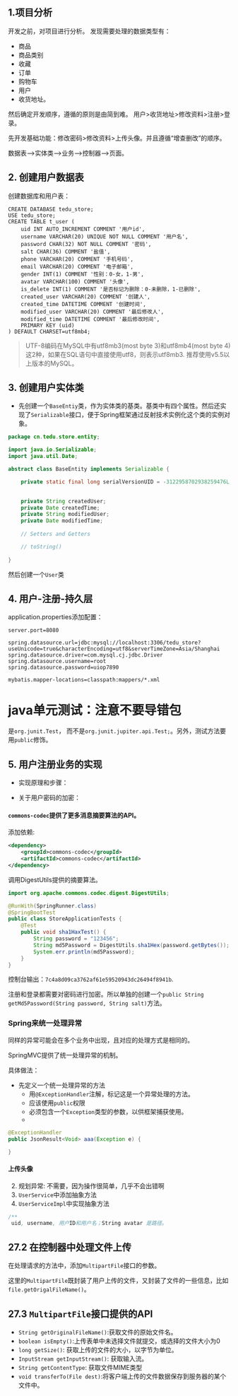 ## 1.项目分析
开发之前，对项目进行分析。
发现需要处理的数据类型有：
- 商品
- 商品类别
- 收藏
- 订单
- 购物车
- 用户
- 收货地址。

然后确定开发顺序，遵循的原则是由简到难。
用户>收货地址>修改资料>注册>登录。


先开发基础功能：修改密码>修改资料>上传头像。并且遵循“增查删改”的顺序。

数据表-->实体类-->业务-->控制器-->页面。


## 2. 创建用户数据表
创建数据库和用户表：
```mysql
CREATE DATABASE tedu_store;
USE tedu_store;
CREATE TABLE t_user (
    uid INT AUTO_INCREMENT COMMENT '用户id',
    username VARCHAR(20) UNIQUE NOT NULL COMMENT '用户名',
    password CHAR(32) NOT NULL COMMENT '密码',
    salt CHAR(36) COMMENT '盐值',
    phone VARCHAR(20) COMMENT '手机号码',
    email VARCHAR(20) COMMENT '电子邮箱',
    gender INT(1) COMMENT '性别：0-女，1-男',
    avatar VARCHAR(100) COMMENT '头像',
    is_delete INT(1) COMMENT '是否标记为删除：0-未删除，1-已删除',
    created_user VARCHAR(20) COMMENT '创建人',
    created_time DATETIME COMMENT '创建时间',
    modified_user VARCHAR(20) COMMENT '最后修改人',
    modified_time DATETIME COMMENT '最后修改时间',
    PRIMARY KEY (uid)
) DEFAULT CHARSET=utf8mb4;
```

>UTF-8编码在MySQL中有utf8mb3(most byte 3)和utf8mb4(most byte 4)这2种，如果在SQL语句中直接使用utf8，则表示utf8mb3.
推荐使用v5.5以上版本的MySQL。  



## 3. 创建用户实体类
+ 先创建一个`BaseEntiy`类，作为实体类的基类。基类中有四个属性。然后还实现了`Serializable`接口，便于Spring框架通过反射技术实例化这个类的实例对象。
```java
package cn.tedu.store.entity;

import java.io.Serializable;
import java.util.Date;

abstract class BaseEntity implements Serializable {

    private static final long serialVersionUID = -3122958702938259476L;

    
    private String createdUser;
    private Date createdTime;
    private String modifiedUser;
    private Date modifiedTime;
    
    // Setters and Getters

    // toString()
    
}
```
然后创建一个`User`类

## 4. 用户-注册-持久层
application.properties添加配置：
```
server.port=8080

spring.datasource.url=jdbc:mysql://localhost:3306/tedu_store?useUnicode=true&characterEncoding=utf8&serverTimeZone=Asia/Shanghai
spring.datasource.driver=com.mysql.cj.jdbc.Driver
spring.datasource.username=root
spring.datasource.password=uiop7890

mybatis.mapper-locations=classpath:mappers/*.xml
```

# java单元测试：注意不要导错包
是`org.junit.Test`， 而不是`org.junit.jupiter.api.Test;`。另外，测试方法要用`public`修饰。

## 5. 用户注册业务的实现
- 实现原理和步骤：





- 关于用户密码的加密：

#### `commons-codec`提供了更多消息摘要算法的API。
添加依赖:

```xml
<dependency>
    <groupId>commons-codec</groupId>
    <artifactId>commons-codec</artifactId>
</dependency>
```
调用DigestUtils提供的摘要算法。
```java
import org.apache.commons.codec.digest.DigestUtils;

@RunWith(SpringRunner.class)
@SpringBootTest
public class StoreApplicationTests {
    @Test
    public void sha1HaxTest() {
        String password = "123456";
        String md5Password = DigestUtils.sha1Hex(password.getBytes());
        System.err.println(md5Password);
    }
}
```
控制台输出：`7c4a8d09ca3762af61e59520943dc26494f8941b`.

注册和登录都需要对密码进行加密。所以单独的创建一个`public String getMd5Password(String password, String salt)`方法。


### Spring来统一处理异常
同样的异常可能会在多个业务中出现，且对应的处理方式是相同的。

SpringMVC提供了统一处理异常的机制。

具体做法：
+ 先定义一个统一处理异常的方法
    - 用`@ExceptionHandler`注解，标记这是一个异常处理的方法。
    - 应该使用`public`权限
    - 必须包含一个`Exception`类型的参数，以供框架捕获使用。
    - 
```java
@ExceptionHandler
public JsonResult<Void> aaa(Exception e) {

}
```



#### 上传头像

2. 规划异常: 不需要，因为操作很简单，几乎不会出错啊
3. `UserService`中添加抽象方法
4. `UserServiceImpl`中实现抽象方法
```java
/**
 uid, username, 用户ID和用户名；String avatar 是路径。
```


## 27.2 在控制器中处理文件上传

在处理请求的方法中，添加`MultipartFile`接口的参数。

这里的`MultipartFile`既封装了用户上传的文件，又封装了文件的一些信息，比如`file.getOrigalFileName()`。


## 27.3 `MultipartFile`接口提供的API
+ `String getOriginalFileName()`:获取文件的原始文件名。
+ `boolean isEmpty()`:上传表单中未选择文件就提交，或选择的文件大小为0
+ `long getSize()`: 获取上传的文件的大小，以字节为单位。
+ `InputStream getInputStream()`: 获取输入流。
+ `String getContentType`: 获取文件MIME类型
+ `void transferTo(File dest)`:将客户端上传的文件数据保存到服务器的某个文件中。


